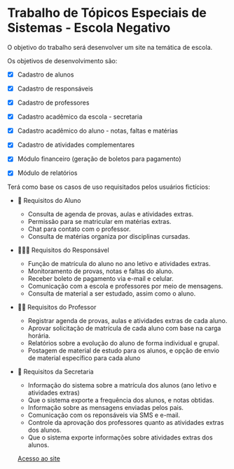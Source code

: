 # Trabalho de Tópicos Especiais de Sistemas - Escola Negativo

O objetivo do trabalho será desenvolver um site na temática de escola. 

Os objetivos de desenvolvimento são:
- [X]  Cadastro de alunos
- [X] Cadastro de responsáveis
- [X] Cadastro de professores
- [X] Cadastro acadêmico da escola - secretaria
- [X] Cadastro acadêmico do aluno - notas, faltas e matérias
- [X] Cadastro de atividades complementares
- [X] Módulo financeiro (geração de boletos para pagamento)
- [X] Módulo de relatórios


Terá como base os casos de uso requisitados pelos usuários fictícios:

- 🧒  Requisitos do Aluno 
  - Consulta de agenda de provas, aulas e atividades extras.
  - Permissão para se matricular em matérias extras.
  - Chat para contato com o professor.
  - Consulta de matérias organiza por disciplinas cursadas.

- 👨‍👩‍👦  Requisitos do Responsável
  - Função de matrícula do aluno no ano letivo e atividades extras.
  - Monitoramento de provas, notas e faltas do aluno.
  - Receber boleto de pagamento via e-mail e celular.
  - Comunicação com a escola e professores por meio de mensagens.
  - Consulta de material a ser estudado, assim como o aluno.

- 👨‍🏫 Requisitos do Professor
  - Registrar agenda de provas, aulas e atividades extras de cada aluno.
  - Aprovar solicitação de matrícula de cada aluno com base na carga horária.
  - Relatórios sobre a evolução do aluno de forma individual e grupal.
  - Postagem de material de estudo para os alunos, e opção de envio de material específico para cada aluno
 
- 🏫  Requisitos da Secretaria
  - Informação do sistema sobre a matrícula dos alunos (ano letivo e atividades extras)
  - Que o sistema exporte a frequência dos alunos, e notas obtidas.
  - Informação sobre as mensagens enviadas pelos pais.
  - Comunicação com os reponsáveis via SMS e e-mail.
  - Controle da aprovação dos professores quanto as atividades extras dos alunos.
  - Que o sistema exporte informações sobre atividades extras dos alunos.

  [Acesso ao site](https://brncalisario.github.io/site-escola/login.html)
